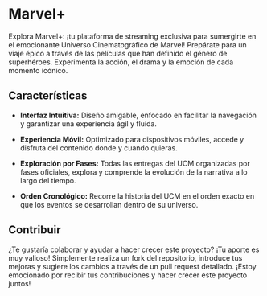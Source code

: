 # Marvel+
Explora Marvel+: ¡tu plataforma de streaming exclusiva para sumergirte en el emocionante Universo Cinematográfico de Marvel! Prepárate para un viaje épico a través de las películas que han definido el género de superhéroes. Experimenta la acción, el drama y la emoción de cada momento icónico.

## Características
- **Interfaz Intuitiva:** Diseño amigable, enfocado en facilitar la navegación y garantizar una experiencia ágil y fluida.

- **Experiencia Móvil:** Optimizado para dispositivos móviles, accede y disfruta del contenido donde y cuando quieras.
- **Exploración por Fases:** Todas las entregas del UCM organizadas por fases oficiales, explora y comprende la evolución de la narrativa a lo largo del tiempo.
- **Orden Cronológico:** Recorre la historia del UCM en el orden exacto en que los eventos se desarrollan dentro de su universo.

## Contribuir
¿Te gustaría colaborar y ayudar a hacer crecer este proyecto? ¡Tu aporte es muy valioso! Simplemente realiza un fork del repositorio, introduce tus mejoras y sugiere los cambios a través de un pull request detallado. ¡Estoy emocionado por recibir tus contribuciones y hacer crecer este proyecto juntos!
